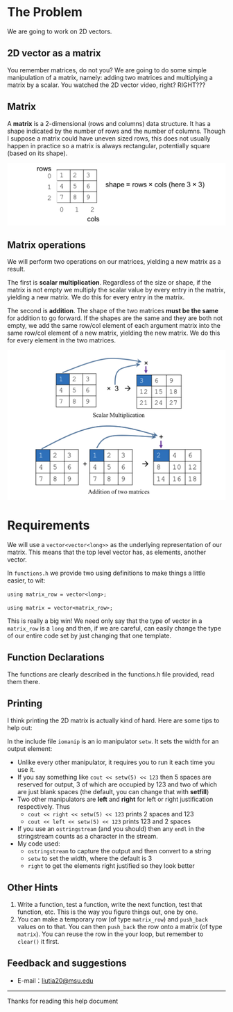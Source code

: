 # The Problem

We are going to work on 2D vectors.

## 2D vector as a matrix

You remember matrices, do not you? We are going to do some simple manipulation of a matrix, namely: adding two matrices and multiplying a matrix by a scalar. You watched the 2D vector video, right? RIGHT???

## Matrix

A **matrix** is a 2-dimensional (rows and columns) data structure. It has a shape indicated by the number of rows and the number of columns. Though I suppose a matrix could have uneven sized rows, this does not usually happen in practice so a matrix is always rectangular, potentially square (based on its shape).

![](https://raw.githubusercontent.com/liutiantian233/CPP-Lab/master/Lab07/lab07-1.png)

## Matrix operations

We will perform two operations on our matrices, yielding a new matrix as a result.

The first is **scalar multiplication**. Regardless of the size or shape, if the matrix is not empty we multiply the scalar value by every entry in the matrix, yielding a new matrix. We do this for every entry in the matrix.

The second is **addition**. The shape of the two matrices **must be the same** for addition to go forward. If the shapes are the same and they are both not empty, we add the same row/col element of each argument matrix into the same row/col element of a new matrix, yielding the new matrix. We do this for every element in the two matrices.

![](https://raw.githubusercontent.com/liutiantian233/CPP-Lab/master/Lab07/lab07-2.png)

# Requirements

We will use a `vector<vector<long>>` as the underlying representation of our matrix. This means that the top level vector has, as elements, another vector.

In `functions.h` we provide two using definitions to make things a little easier, to wit:

`using matrix_row = vector<long>;`

`using matrix = vector<matrix_row>;`

This is really a big win! We need only say that the type of vector in a `matrix_row` is a `long` and then, if we are careful, can easily change the type of our entire code set by just changing that one template.

## Function Declarations

The functions are clearly described in the functions.h file provided, read them there.

## Printing

I think printing the 2D matrix is actually kind of hard. Here are some tips to help out:

In the include file `iomanip` is an io manipulator `setw`. It sets the width for an output element:

- Unlike every other manipulator, it requires you to run it each time you use it.
- If you say something like `cout << setw(5) << 123` then 5 spaces are reserved for output, 3 of which are occupied by 123 and two of which are just blank spaces (the default, you can change that with **setfill**)
- Two other manipulators are **left** and **right** for left or right justification respectively. Thus
  - `cout << right << setw(5) << 123` prints 2 spaces and 123
  - `cout << left << setw(5) << 123` prints 123 and 2 spaces
- If you use an `ostringstream` (and you should) then any `endl` in the stringstream counts as a character in the stream.
- My code used:
  - `ostringstream` to capture the output and then convert to a string
  - `setw` to set the width, where the default is 3
  - `right` to get the elements right justified so they look better

## Other Hints

1. Write a function, test a function, write the next function, test that function, etc. This is the way you figure things out, one by one.
2. You can make a temporary row (of type `matrix_row`) and `push_back` values on to that. You can then `push_back` the row onto a matrix (of type `matrix`). You can reuse the row in the your loop, but remember to `clear()` it first.

## Feedback and suggestions

- E-mail：<liutia20@msu.edu>

---------

Thanks for reading this help document
